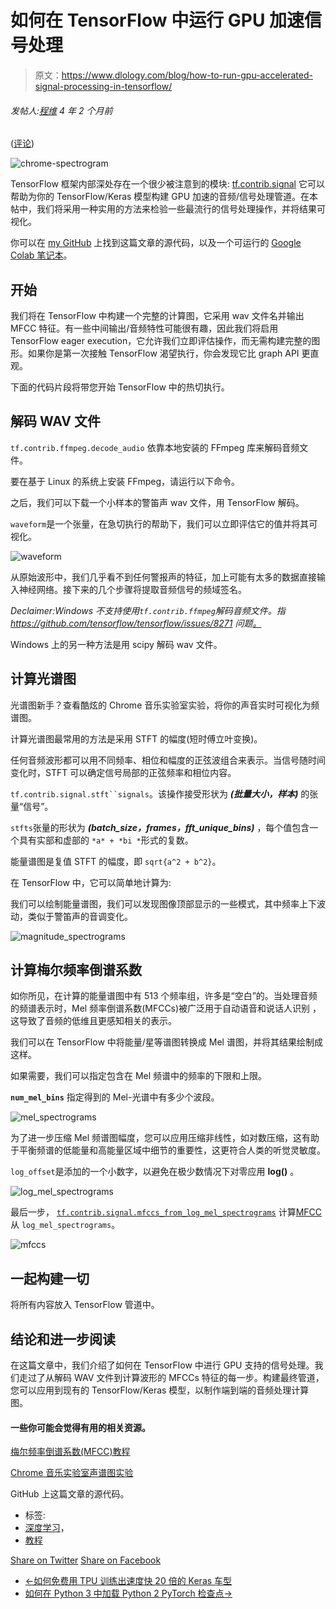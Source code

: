 # 如何在 TensorFlow 中运行 GPU 加速信号处理

> 原文：<https://www.dlology.com/blog/how-to-run-gpu-accelerated-signal-processing-in-tensorflow/>

###### 发帖人:[程维](/blog/author/Chengwei/) 4 年 2 个月前

([评论](/blog/how-to-run-gpu-accelerated-signal-processing-in-tensorflow/#disqus_thread))

![chrome-spectrogram](img/71facf44a37b58cddda1690a8afef79d.png)

TensorFlow 框架内部深处存在一个很少被注意到的模块: [tf.contrib.signal](https://www.tensorflow.org/api_docs/python/tf/contrib/signal) 它可以帮助为你的 TensorFlow/Keras 模型构建 GPU 加速的音频/信号处理管道。在本帖中，我们将采用一种实用的方法来检验一些最流行的信号处理操作，并将结果可视化。

你可以在 [my GitHub](https://github.com/Tony607/tf_audio_signal) 上找到这篇文章的源代码，以及一个可运行的 [Google Colab 笔记本](https://colab.research.google.com/drive/1Adcy25HYC4c9uSBDK9q5_glR246m-TSx)。

## 开始

我们将在 TensorFlow 中构建一个完整的计算图，它采用 wav 文件名并输出 MFCC 特征。有一些中间输出/音频特性可能很有趣，因此我们将启用 TensorFlow eager execution，它允许我们立即评估操作，而无需构建完整的图形。如果你是第一次接触 TensorFlow 渴望执行，你会发现它比 graph API 更直观。

下面的代码片段将带您开始 TensorFlow 中的热切执行。

## 解码 WAV 文件

`tf.contrib.ffmpeg.decode_audio` 依靠本地安装的 FFmpeg 库来解码音频文件。

要在基于 Linux 的系统上安装 FFmpeg，请运行以下命令。

之后，我们可以下载一个小样本的警笛声 wav 文件，用 TensorFlow 解码。

`waveform`是一个张量，在急切执行的帮助下，我们可以立即评估它的值并将其可视化。

![waveform](img/d700b64c851f53646ed82c54217fc6f2.png)

从原始波形中，我们几乎看不到任何警报声的特征，加上可能有太多的数据直接输入神经网络。接下来的几个步骤将提取音频信号的频域签名。

*Declaimer:Windows 不支持使用`tf.contrib.ffmpeg`解码音频文件。指 https://github.com/tensorflow/tensorflow/issues/8271 问题[。](https://github.com/tensorflow/tensorflow/issues/8271)*

Windows 上的另一种方法是用 scipy 解码 wav 文件。

## 计算光谱图

光谱图新手？查看酷炫的 Chrome 音乐实验室实验，将你的声音实时可视化为频谱图。

计算光谱图最常用的方法是采用 STFT 的幅度(短时傅立叶变换)。

任何音频波形都可以用不同频率、相位和幅度的正弦波组合来表示。当信号随时间变化时，STFT 可以确定信号局部的正弦频率和相位内容。

`tf.contrib.signal.stft``signals`。该操作接受形状为 ***(批量大小，样本)*** 的张量“信号”。

`stfts`张量的形状为 ***(batch_size，frames，fft_unique_bins)*** ，每个值包含一个具有实部和虚部的 `*a* + *bi *`形式的复数。

能量谱图是复值 STFT 的幅度，即 `sqrt{a^2 + b^2}`。

在 TensorFlow 中，它可以简单地计算为:

我们可以绘制能量谱图，我们可以发现图像顶部显示的一些模式，其中频率上下波动，类似于警笛声的音调变化。

![magnitude_spectrograms](img/15c05e75e52a769b66acc1092628b6f3.png)

## 计算梅尔频率倒谱系数

如你所见，在计算的能量谱图中有 513 个频率组，许多是“空白”的。当处理音频的频谱表示时，Mel 频率倒谱系数(MFCCs)被广泛用于自动语音和说话人识别 ，这导致了音频的低维且更感知相关的表示。

我们可以在 TensorFlow 中将能量/星等谱图转换成 Mel 谱图，并将其结果绘制成这样。

如果需要，我们可以指定包含在 Mel 频谱中的频率的下限和上限。

**`num_mel_bins`** 指定得到的 Mel-光谱中有多少个波段。

![mel_spectrograms](img/ae14431d986f0f7db3a2837127304326.png)

为了进一步压缩 Mel 频谱图幅度，您可以应用压缩非线性，如对数压缩，这有助于平衡频谱的低能量和高能量区域中细节的重要性，这更符合人类的听觉灵敏度。

`log_offset`是添加的一个小数字，以避免在极少数情况下对零应用 **log()** 。

![log_mel_spectrograms](img/0cc01254f1083b8d8875c1ca97ed6065.png)

最后一步， [`tf.contrib.signal.mfccs_from_log_mel_spectrograms`](https://www.tensorflow.org/api_docs/python/tf/contrib/signal/mfccs_from_log_mel_spectrograms) 计算[MFCC](https://en.wikipedia.org/wiki/Mel-frequency_cepstrum)从 `log_mel_spectrograms`。

![mfccs](img/4eb81c8e5730103c84651b9bfe8f0303.png)

## 一起构建一切

将所有内容放入 TensorFlow 管道中。

## 结论和进一步阅读

在这篇文章中，我们介绍了如何在 TensorFlow 中进行 GPU 支持的信号处理。我们走过了从解码 WAV 文件到计算波形的 MFCCs 特征的每一步。构建最终管道，您可以应用到现有的 TensorFlow/Keras 模型，以制作端到端的音频处理计算图。

#### 一些你可能会觉得有用的相关资源。

[梅尔频率倒谱系数(MFCC)教程](http://practicalcryptography.com/miscellaneous/machine-learning/guide-mel-frequency-cepstral-coefficients-mfccs/)

[Chrome 音乐实验室声谱图实验](https://musiclab.chromeexperiments.com/Spectrogram/)

GitHub 上这篇文章的源代码。

*   标签:
*   [深度学习](/blog/tag/deep-learning/)，
*   [教程](/blog/tag/tutorial/)

[Share on Twitter](https://twitter.com/intent/tweet?url=https%3A//www.dlology.com/blog/how-to-run-gpu-accelerated-signal-processing-in-tensorflow/&text=How%20to%20run%20GPU%20accelerated%20Signal%20Processing%20in%20TensorFlow) [Share on Facebook](https://www.facebook.com/sharer/sharer.php?u=https://www.dlology.com/blog/how-to-run-gpu-accelerated-signal-processing-in-tensorflow/)

*   [←如何免费用 TPU 训练出速度快 20 倍的 Keras 车型](/blog/how-to-train-keras-model-x20-times-faster-with-tpu-for-free/)
*   [如何在 Python 3 中加载 Python 2 PyTorch 检查点→](/blog/how-to-load-python-2-pytorch-checkpoint-in-python-3-1/)